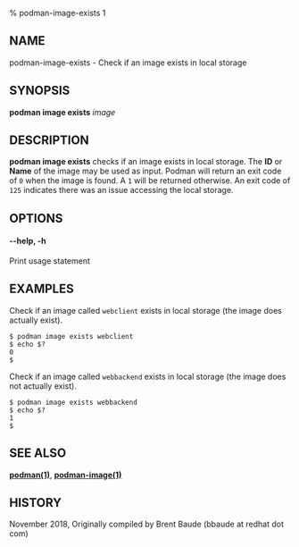 % podman-image-exists 1

## NAME

podman-image-exists - Check if an image exists in local storage

## SYNOPSIS

**podman image exists** _image_

## DESCRIPTION

**podman image exists** checks if an image exists in local storage. The **ID** or **Name**
of the image may be used as input. Podman will return an exit code
of `0` when the image is found. A `1` will be returned otherwise. An exit code of `125` indicates there
was an issue accessing the local storage.

## OPTIONS

#### **--help**, **-h**

Print usage statement

## EXAMPLES

Check if an image called `webclient` exists in local storage (the image does actually exist).

```
$ podman image exists webclient
$ echo $?
0
$
```

Check if an image called `webbackend` exists in local storage (the image does not actually exist).

```
$ podman image exists webbackend
$ echo $?
1
$
```

## SEE ALSO

**[podman(1)](podman.1.md)**, **[podman-image(1)](podman-image.1.md)**

## HISTORY

November 2018, Originally compiled by Brent Baude (bbaude at redhat dot com)
